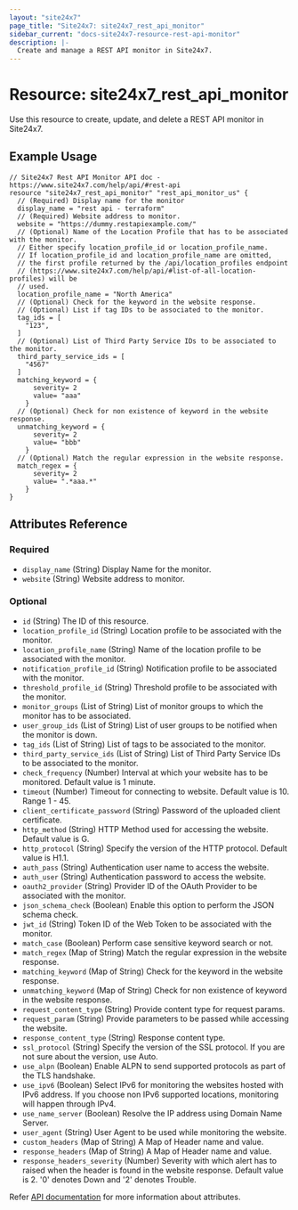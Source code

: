 ```yaml
---
layout: "site24x7"
page_title: "Site24x7: site24x7_rest_api_monitor"
sidebar_current: "docs-site24x7-resource-rest-api-monitor"
description: |-
  Create and manage a REST API monitor in Site24x7.
---
```


# Resource: site24x7\_rest\_api\_monitor

Use this resource to create, update, and delete a REST API monitor in Site24x7.

## Example Usage

```hcl
// Site24x7 Rest API Monitor API doc - https://www.site24x7.com/help/api/#rest-api
resource "site24x7_rest_api_monitor" "rest_api_monitor_us" {
  // (Required) Display name for the monitor
  display_name = "rest api - terraform"
  // (Required) Website address to monitor.
  website = "https://dummy.restapiexample.com/"
  // (Optional) Name of the Location Profile that has to be associated with the monitor. 
  // Either specify location_profile_id or location_profile_name.
  // If location_profile_id and location_profile_name are omitted,
  // the first profile returned by the /api/location_profiles endpoint
  // (https://www.site24x7.com/help/api/#list-of-all-location-profiles) will be
  // used.
  location_profile_name = "North America"
  // (Optional) Check for the keyword in the website response.
  // (Optional) List if tag IDs to be associated to the monitor.
  tag_ids = [
    "123",
  ]
  // (Optional) List of Third Party Service IDs to be associated to the monitor.
  third_party_service_ids = [
    "4567"
  ]
  matching_keyword = {
 	  severity= 2
 	  value= "aaa"
 	}
  // (Optional) Check for non existence of keyword in the website response.
  unmatching_keyword = {
 	  severity= 2
 	  value= "bbb"
 	}
  // (Optional) Match the regular expression in the website response.
  match_regex = {
 	  severity= 2
 	  value= ".*aaa.*"
 	}
}
```

## Attributes Reference


### Required

* `display_name` (String) Display Name for the monitor.
* `website` (String) Website address to monitor.

### Optional

* `id` (String) The ID of this resource.
* `location_profile_id` (String) Location profile to be associated with the monitor.
* `location_profile_name` (String) Name of the location profile to be associated with the monitor.
* `notification_profile_id` (String) Notification profile to be associated with the monitor.
* `threshold_profile_id` (String) Threshold profile to be associated with the monitor.
* `monitor_groups` (List of String) List of monitor groups to which the monitor has to be associated.
* `user_group_ids` (List of String) List of user groups to be notified when the monitor is down.
* `tag_ids` (List of String) List of tags to be associated to the monitor.
* `third_party_service_ids` (List of String) List of Third Party Service IDs to be associated to the monitor.
* `check_frequency` (Number) Interval at which your website has to be monitored. Default value is 1 minute.
* `timeout` (Number) Timeout for connecting to website. Default value is 10. Range 1 - 45.
* `client_certificate_password` (String) Password of the uploaded client certificate.
* `http_method` (String) HTTP Method used for accessing the website. Default value is G.
* `http_protocol` (String) Specify the version of the HTTP protocol. Default value is H1.1.
* `auth_pass` (String) Authentication user name to access the website.
* `auth_user` (String) Authentication password to access the website.
* `oauth2_provider` (String) Provider ID of the OAuth Provider to be associated with the monitor.
* `json_schema_check` (Boolean) Enable this option to perform the JSON schema check.
* `jwt_id` (String) Token ID of the Web Token to be associated with the monitor.
* `match_case` (Boolean) Perform case sensitive keyword search or not.
* `match_regex` (Map of String) Match the regular expression in the website response.
* `matching_keyword` (Map of String) Check for the keyword in the website response.
* `unmatching_keyword` (Map of String) Check for non existence of keyword in the website response.
* `request_content_type` (String) Provide content type for request params.
* `request_param` (String) Provide parameters to be passed while accessing the website.
* `response_content_type` (String) Response content type.
* `ssl_protocol` (String) Specify the version of the SSL protocol. If you are not sure about the version, use Auto.
* `use_alpn` (Boolean) Enable ALPN to send supported protocols as part of the TLS handshake.
* `use_ipv6` (Boolean) Select IPv6 for monitoring the websites hosted with IPv6 address. If you choose non IPv6 supported locations, monitoring will happen through IPv4.
* `use_name_server` (Boolean) Resolve the IP address using Domain Name Server.
* `user_agent` (String) User Agent to be used while monitoring the website.
* `custom_headers` (Map of String) A Map of Header name and value.
* `response_headers` (Map of String) A Map of Header name and value.
* `response_headers_severity` (Number) Severity with which alert has to raised when the header is found in the website response. Default value is 2. '0' denotes Down and '2' denotes Trouble.


Refer [API documentation](https://www.site24x7.com/help/api/#rest-api) for more information about attributes.
